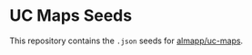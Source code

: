 # UC Maps Seeds

This repository contains the `.json` seeds for [almapp/uc-maps](https://github.com/almapp/uc-maps).
